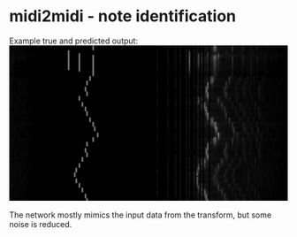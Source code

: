 # midi2midi - note identification


Example true and predicted output:
![](readme/img.png)

The network mostly mimics the input data from the transform, but some noise is reduced.
